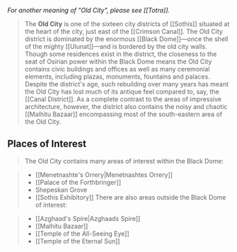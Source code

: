*For another meaning of "Old City", please see [[Totra]].*
> The **Old City** is one of the sixteen city districts of [[Sothis]] situated at the heart of the city, just east of the [[Crimson Canal]]. The Old City district is dominated by the enormous [[Black Dome]]—once the shell of the mighty [[Ulunat]]—and is bordered by the old city walls. Though some residences exist in the district, the closeness to the seat of Osirian power within the Black Dome means the Old City contains civic buildings and offices as well as many ceremonial elements, including plazas, monuments, fountains and palaces. Despite the district's age, such rebuilding over many years has meant the Old City has lost much of its antique feel compared to, say, the [[Canal District]]. As a complete contrast to the areas of impressive architecture, however, the district also contains the noisy and chaotic [[Malhitu Bazaar]] encompassing most of the south-eastern area of the Old City.


## Places of Interest

> The Old City contains many areas of interest within the Black Dome:

> - [[Menetnashte's Orrery|Menetnashtes Orrery]]
> - [[Palace of the Forthbringer]]
> - Shepeskan Grove
> - [[Sothis Exhibitory]]
> There are also areas outside the Black Dome of interest:

> - [[Azghaad's Spire|Azghaads Spire]]
> - [[Malhitu Bazaar]]
> - [[Temple of the All-Seeing Eye]]
> - [[Temple of the Eternal Sun]]







